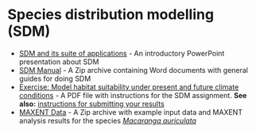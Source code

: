 Species distribution modelling (SDM)
====================================

- [SDM and its suite of applications](Principles_SDM_Raes_2017.pptx) - An introductory 
  PowerPoint presentation about SDM
- [SDM Manual](Manual_Raes_SDM.zip) - A Zip archive containing Word documents with 
  general guides for doing SDM
- [Exercise: Model habitat suitability under present and future climate conditions](SDM_Workshop_MethodsBiodiversity_08_12_17.pdf) - 
  A PDF file with instructions for the SDM assignment. **See also:** 
  [instructions for submitting your results](https://github.com/naturalis/mebioda/blob/master/doc/week2/w2d3/lecture3.md#exercise-contributing-to-the-course-repository)
- [MAXENT Data](Maxent_data.zip) - A Zip archive with example input data and MAXENT 
  analysis results for the species [_Macaranga auriculata_](http://www.asianplant.net/MacMalBorneo/Macaranga%20auriculata.htm)

